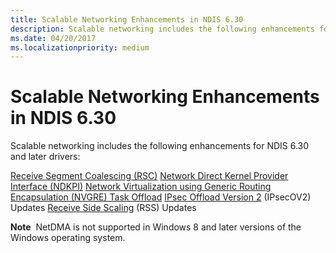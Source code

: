 ```yaml
---
title: Scalable Networking Enhancements in NDIS 6.30
description: Scalable networking includes the following enhancements for NDIS 6.30 and later drivers
ms.date: 04/20/2017
ms.localizationpriority: medium
---
```


# Scalable Networking Enhancements in NDIS 6.30


Scalable networking includes the following enhancements for NDIS 6.30 and later drivers:

[Receive Segment Coalescing (RSC)](overview-of-receive-segment-coalescing.md)
[Network Direct Kernel Provider Interface (NDKPI)](./overview-of-network-direct-kernel-provider-interface--ndkpi-.md)
[Network Virtualization using Generic Routing Encapsulation (NVGRE) Task Offload](network-virtualization-using-generic-routing-encapsulation--nvgre--task-offload.md)
[IPsec Offload Version 2](./introduction-to-ipsec-offload-version-2.md) (IPsecOV2) Updates
[Receive Side Scaling](./receive-side-scaling-version-2-rssv2-.md) (RSS) Updates

**Note**  NetDMA is not supported in Windows 8 and later versions of the Windows operating system.

 

 

